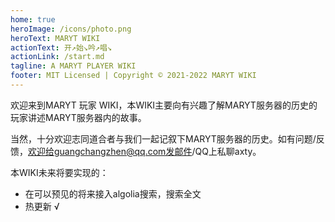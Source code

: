 ```yaml
---
home: true
heroImage: /icons/photo.png
heroText: MARYT WIKI
actionText: 开↗始↘吟↗唱↘
actionLink: /start.md
tagline: A MARYT PLAYER WIKI
footer: MIT Licensed | Copyright © 2021-2022 MARYT WIKI
---
```


欢迎来到MARYT 玩家 WIKI，本WIKI主要向有兴趣了解MARYT服务器的历史的玩家讲述MARYT服务器内的故事。

当然，十分欢迎志同道合者与我们一起记叙下MARYT服务器的历史。如有问题/反馈，欢迎给guangchangzhen@qq.com发邮件/QQ上私聊axty。

本WIKI未来将要实现的：

- 在可以预见的将来接入algolia搜索，搜索全文
- 热更新 √

